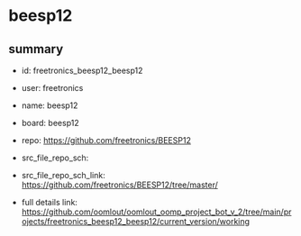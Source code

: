 # beesp12
 
## summary 
* id: freetronics_beesp12_beesp12
* user: freetronics
* name: beesp12
* board: beesp12
* repo: https://github.com/freetronics/BEESP12



* src_file_repo_sch: 
* src_file_repo_sch_link: https://github.com/freetronics/BEESP12/tree/master/
* full details link: https://github.com/oomlout/oomlout_oomp_project_bot_v_2/tree/main/projects/freetronics_beesp12_beesp12/current_version/working  






